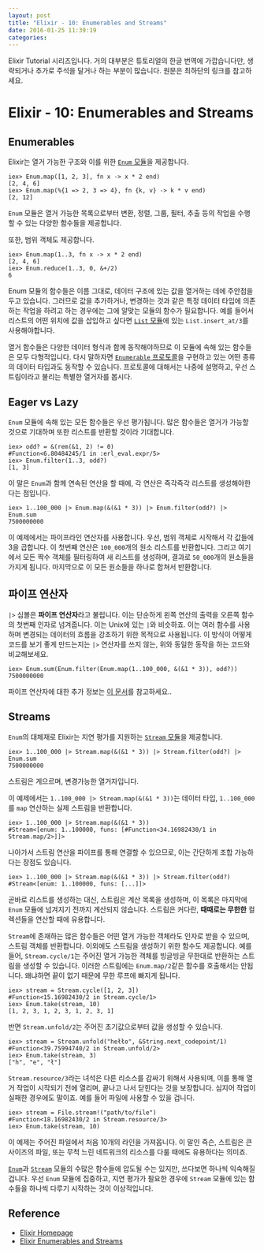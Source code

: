 ```yaml
---
layout: post
title: "Elixir - 10: Enumerables and Streams"
date: 2016-01-25 11:39:19
categories:
---
```


Elixir Tutorial 시리즈입니다. 거의 대부분은 튜토리얼의 한글 번역에 가깝습니다만, 생략되거나 추가로 주석을 달거나 하는 부분이 많습니다. 원문은 최하단의 링크를 참고하세요.

# Elixir - 10: Enumerables and Streams

## Enumerables

Elixir는 열거 가능한 구조와 이를 위한 [`Enum` 모듈](http://elixir-lang.org/docs/stable/elixir/Enum.html)을 제공합니다.

```iex
iex> Enum.map([1, 2, 3], fn x -> x * 2 end)
[2, 4, 6]
iex> Enum.map(%{1 => 2, 3 => 4}, fn {k, v} -> k * v end)
[2, 12]
```

`Enum` 모듈은 열거 가능한 목록으로부터 변환, 정렬, 그룹, 필터, 추출 등의 작업을 수행할 수 있는 다양한 함수들을 제공합니다.

또한, 범위 객체도 제공합니다.

```iex
iex> Enum.map(1..3, fn x -> x * 2 end)
[2, 4, 6]
iex> Enum.reduce(1..3, 0, &+/2)
6
```

Enum 모듈의 함수들은 이름 그대로, 데이터 구조에 있는 값을 열거하는 데에 주안점을 두고 있습니다. 그러므로 값을 추가하거나, 변경하는 것과 같은 특정 데이터 타입에 의존하는 작업을 하려고 하는 경우에는 그에 알맞는 모듈의 함수가 필요합니다. 예를 들어서 리스트의 어떤 위치에 값을 삽입하고 싶다면 [`List` 모듈](http://elixir-lang.org/docs/stable/elixir/List.html)에 있는 `List.insert_at/3`를 사용해야합니다.

열거 함수들은 다양한 데이터 형식과 함께 동작해야하므로 이 모듈에 속해 있는 함수들은 모두 다형적입니다. 다시 말하자면 [`Enumerable` 프로토콜](http://elixir-lang.org/docs/stable/elixir/Enumerable.html)을 구현하고 있는 어떤 종류의 데이터 타입과도 동작할 수 있습니다. 프로토콜에 대해서는 나중에 설명하고, 우선 스트림이라고 불리는 특별한 열거자를 봅시다.

## Eager vs Lazy

`Enum` 모듈에 속해 있는 모든 함수들은 우선 평가됩니다. 많은 함수들은 열거가 가능할 것으로 기대하며 또한 리스트를 반환할 것이라 기대합니다.

```iex
iex> odd? = &(rem(&1, 2) != 0)
#Function<6.80484245/1 in :erl_eval.expr/5>
iex> Enum.filter(1..3, odd?)
[1, 3]
```

이 말은 `Enum`과 함께 연속된 연산을 할 때에, 각 연산은 즉각즉각 리스트를 생성해야한다는 점입니다.

```iex
iex> 1..100_000 |> Enum.map(&(&1 * 3)) |> Enum.filter(odd?) |> Enum.sum
7500000000
```

이 예제에서는 파이프라인 연산자를 사용합니다. 우선, 범위 객체로 시작해서 각 값들에 3을 곱합니다. 이 첫번째 연산은 `100_000`개의 원소 리스트를 반환합니다. 그리고 여기에서 모든 짝수 객체를 필터링하여 새 리스트를 생성하며, 결과로 `50_000`개의 원소들을 가지게 됩니다. 마지막으로 이 모든 원소들을 하나로 합쳐서 반환합니다.

## 파이프 연산자

`|>` 심볼은 **파이프 연산자**라고 불립니다. 이는 단순하게 왼쪽 연산의 출력을 오른쪽 함수의 첫번째 인자로 넘겨줍니다. 이는 Unix에 있는 `|`와 비슷하죠. 이는 여러 함수를 사용하며 변경되는 데이터의 흐름을 강조하기 위한 목적으로 사용됩니다. 이 방식이 어떻게 코드를 보기 좋게 만드는지는 `|>` 연산자를 쓰지 않는, 위와 동일한 동작을 하는 코드와 비교해보세요.

```iex
iex> Enum.sum(Enum.filter(Enum.map(1..100_000, &(&1 * 3)), odd?))
7500000000
```

파이프 연산자에 대한 추가 정보는 [이 문서](http://elixir-lang.org/docs/stable/elixir/Kernel.html#|>/2)를 참고하세요..

## Streams

`Enum`의 대체재로 Elixir는 지연 평가를 지원하는 [`Stream` 모듈](http://elixir-lang.org/docs/stable/elixir/Stream.html)을 제공합니다.

```iex
iex> 1..100_000 |> Stream.map(&(&1 * 3)) |> Stream.filter(odd?) |> Enum.sum
7500000000
```

스트림은 게으르며, 변경가능한 열거자입니다.

이 예제에서는 `1..100_000 |> Stream.map(&(&1 * 3))`는 데이터 타입, `1..100_000`를 `map` 연산하는 실제 스트림을 반환합니다.

```iex
iex> 1..100_000 |> Stream.map(&(&1 * 3))
#Stream<[enum: 1..100000, funs: [#Function<34.16982430/1 in Stream.map/2>]]>
```

나아가서 스트림 연산을 파이프를 통해 연결할 수 있으므로, 이는 간단하게 조합 가능하다는 장점도 있습니다.

```iex
iex> 1..100_000 |> Stream.map(&(&1 * 3)) |> Stream.filter(odd?)
#Stream<[enum: 1..100000, funs: [...]]>
```

곧바로 리스트를 생성하는 대신, 스트림은 계산 목록을 생성하며, 이 목록은 마지막에 `Enum` 모듈에 넘겨지기 전까지 계산되지 않습니다. 스트림은 커다란, **때때로는 무한한** 컬렉션들을 연산할 때에 유용합니다.

`Stream`에 존재하는 많은 함수들은 어떤 열거 가능한 객체라도 인자로 받을 수 있으며, 스트림 객체를 반환합니다. 이외에도 스트림을 생성하기 위한 함수도 제공합니다. 예를 들어, `Stream.cycle/1`는 주어진 열거 가능한 객체를 빙글빙글 무한대로 반환하는 스트림을 생성할 수 있습니다. 이러한 스트림에는 `Enum.map/2`같은 함수를 호출해서는 안됩니다. 왜냐하면 끝이 없기 때문에 무한 루프에 빠지게 됩니다.

```iex
iex> stream = Stream.cycle([1, 2, 3])
#Function<15.16982430/2 in Stream.cycle/1>
iex> Enum.take(stream, 10)
[1, 2, 3, 1, 2, 3, 1, 2, 3, 1]
```

반면 `Stream.unfold/2`는 주어진 초기값으로부터 값을 생성할 수 있습니다.

```iex
iex> stream = Stream.unfold("hełło", &String.next_codepoint/1)
#Function<39.75994740/2 in Stream.unfold/2>
iex> Enum.take(stream, 3)
["h", "e", "ł"]
```

`Stream.resource/3`라는 녀석은 다른 리소스를 감싸기 위해서 사용되며, 이를 통해 열거 작업이 시작되기 전에 열리며, 끝나고 나서 닫힌다는 것을 보장합니다. 심지어 작업이 실패한 경우에도 말이죠. 예를 들어 파일에 사용할 수 있을 겁니다.

```iex
iex> stream = File.stream!("path/to/file")
#Function<18.16982430/2 in Stream.resource/3>
iex> Enum.take(stream, 10)
```

이 예제는 주어진 파일에서 처음 10개의 라인을 가져옵니다. 이 말인 즉슨, 스트림은 큰 사이즈의 파일, 또는 무척 느린 네트워크의 리소스를 다룰 때에도 유용하다는 의미죠.

[`Enum`](http://elixir-lang.org/docs/stable/elixir/Enum.html)과 [`Stream`](http://elixir-lang.org/docs/stable/elixir/Stream.html) 모듈의 수많은 함수들에 압도될 수는 있지만, 쓰다보면 하나씩 익숙해질겁니다. 우선 `Enum` 모듈에 집중하고, 지연 평가가 필요한 경우에 `Stream` 모듈에 있는 함수들을 하나씩 다루기 시작하는 것이 이상적입니다.

## Reference
 * [Elixir Homepage](http://elixir-lang.org)
 * [Elixir Enumerables and Streams](http://elixir-lang.org/getting-started/enumerables-and-streams.html)
